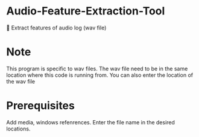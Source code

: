 # Audio-Feature-Extraction-Tool
:microphone: Extract features of audio log (wav file)

# Note
This program is specific to wav files.
The wav file need to be in the same location where this code is running from.
You can also enter the location of the wav file

# Prerequisites
Add media, windows refenrences.
Enter the file name in the desired locations.
